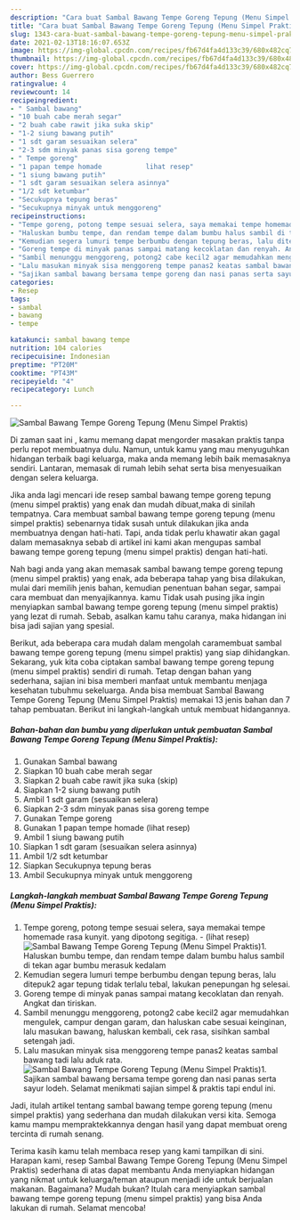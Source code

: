 ```yaml
---
description: "Cara buat Sambal Bawang Tempe Goreng Tepung (Menu Simpel Praktis) Sederhana Untuk Jualan"
title: "Cara buat Sambal Bawang Tempe Goreng Tepung (Menu Simpel Praktis) Sederhana Untuk Jualan"
slug: 1343-cara-buat-sambal-bawang-tempe-goreng-tepung-menu-simpel-praktis-sederhana-untuk-jualan
date: 2021-02-13T18:16:07.653Z
image: https://img-global.cpcdn.com/recipes/fb67d4fa4d133c39/680x482cq70/sambal-bawang-tempe-goreng-tepung-menu-simpel-praktis-foto-resep-utama.jpg
thumbnail: https://img-global.cpcdn.com/recipes/fb67d4fa4d133c39/680x482cq70/sambal-bawang-tempe-goreng-tepung-menu-simpel-praktis-foto-resep-utama.jpg
cover: https://img-global.cpcdn.com/recipes/fb67d4fa4d133c39/680x482cq70/sambal-bawang-tempe-goreng-tepung-menu-simpel-praktis-foto-resep-utama.jpg
author: Bess Guerrero
ratingvalue: 4
reviewcount: 14
recipeingredient:
- " Sambal bawang"
- "10 buah cabe merah segar"
- "2 buah cabe rawit jika suka skip"
- "1-2 siung bawang putih"
- "1 sdt garam sesuaikan selera"
- "2-3 sdm minyak panas sisa goreng tempe"
- " Tempe goreng"
- "1 papan tempe homade           lihat resep"
- "1 siung bawang putih"
- "1 sdt garam sesuaikan selera asinnya"
- "1/2 sdt ketumbar"
- "Secukupnya tepung beras"
- "Secukupnya minyak untuk menggoreng"
recipeinstructions:
- "Tempe goreng, potong tempe sesuai selera, saya memakai tempe homemade rasa kunyit. yang dipotong segitiga.           (lihat resep)"
- "Haluskan bumbu tempe, dan rendam tempe dalam bumbu halus sambil di tekan agar bumbu merasuk kedalam"
- "Kemudian segera lumuri tempe berbumbu dengan tepung beras, lalu ditepuk2 agar tepung tidak terlalu tebal, lakukan penepungan hg selesai."
- "Goreng tempe di minyak panas sampai matang kecoklatan dan renyah. Angkat dan tiriskan."
- "Sambil menunggu menggoreng, potong2 cabe kecil2 agar memudahkan mengulek, campur dengan garam, dan haluskan cabe sesuai keinginan, lalu masukan bawang, haluskan kembali, cek rasa, sisihkan sambal setengah jadi."
- "Lalu masukan minyak sisa menggoreng tempe panas2 keatas sambal bawang tadi lalu aduk rata."
- "Sajikan sambal bawang bersama tempe goreng dan nasi panas serta sayur lodeh. Selamat menikmati sajian simpel &amp; praktis tapi endul ini."
categories:
- Resep
tags:
- sambal
- bawang
- tempe

katakunci: sambal bawang tempe 
nutrition: 104 calories
recipecuisine: Indonesian
preptime: "PT20M"
cooktime: "PT43M"
recipeyield: "4"
recipecategory: Lunch

---
```



![Sambal Bawang Tempe Goreng Tepung (Menu Simpel Praktis)](https://img-global.cpcdn.com/recipes/fb67d4fa4d133c39/680x482cq70/sambal-bawang-tempe-goreng-tepung-menu-simpel-praktis-foto-resep-utama.jpg)

Di zaman  saat ini , kamu memang dapat mengorder masakan praktis tanpa perlu repot membuatnya dulu. Namun, untuk kamu yang mau menyuguhkan hidangan terbaik bagi keluarga, maka anda memang lebih baik memasaknya sendiri. Lantaran, memasak di rumah lebih sehat serta bisa menyesuaikan dengan selera keluarga.

Jika anda lagi mencari ide resep sambal bawang tempe goreng tepung (menu simpel praktis) yang enak dan mudah dibuat,maka di sinilah tempatnya. Cara membuat sambal bawang tempe goreng tepung (menu simpel praktis)  sebenarnya tidak susah untuk dilakukan jika anda membuatnya dengan hati-hati. Tapi, anda tidak perlu khawatir akan gagal dalam memasaknya 
sebab di artikel ini kami akan mengupas sambal bawang tempe goreng tepung (menu simpel praktis) dengan hati-hati.  



Nah bagi anda yang akan memasak sambal bawang tempe goreng tepung (menu simpel praktis) yang enak, ada beberapa tahap yang bisa dilakukan, mulai dari memilih jenis bahan, kemudian penentuan bahan segar, sampai cara membuat dan menyajikannya. kamu Tidak usah pusing jika ingin menyiapkan sambal bawang tempe goreng tepung (menu simpel praktis) yang lezat di rumah. Sebab, asalkan kamu  tahu caranya, maka hidangan ini bisa jadi sajian yang spesial.

Berikut, ada beberapa cara mudah dalam mengolah caramembuat sambal bawang tempe goreng tepung (menu simpel praktis) yang siap dihidangkan. Sekarang, yuk kita coba ciptakan sambal bawang tempe goreng tepung (menu simpel praktis) sendiri di rumah. Tetap dengan bahan yang sederhana, sajian ini bisa memberi manfaat untuk membantu menjaga kesehatan tubuhmu sekeluarga. Anda bisa membuat Sambal Bawang Tempe Goreng Tepung (Menu Simpel Praktis) memakai 13 jenis bahan dan 7 tahap pembuatan. Berikut ini langkah-langkah untuk membuat hidangannya.

<!--inarticleads1-->

##### Bahan-bahan dan bumbu yang diperlukan untuk pembuatan Sambal Bawang Tempe Goreng Tepung (Menu Simpel Praktis):

1. Gunakan  Sambal bawang
1. Siapkan 10 buah cabe merah segar
1. Siapkan 2 buah cabe rawit jika suka (skip)
1. Siapkan 1-2 siung bawang putih
1. Ambil 1 sdt garam (sesuaikan selera)
1. Siapkan 2-3 sdm minyak panas sisa goreng tempe
1. Gunakan  Tempe goreng
1. Gunakan 1 papan tempe homade           (lihat resep)
1. Ambil 1 siung bawang putih
1. Siapkan 1 sdt garam (sesuaikan selera asinnya)
1. Ambil 1/2 sdt ketumbar
1. Siapkan Secukupnya tepung beras
1. Ambil Secukupnya minyak untuk menggoreng




<!--inarticleads2-->

##### Langkah-langkah membuat Sambal Bawang Tempe Goreng Tepung (Menu Simpel Praktis):

1. Tempe goreng, potong tempe sesuai selera, saya memakai tempe homemade rasa kunyit. yang dipotong segitiga. -           (lihat resep)
<img src="https://img-global.cpcdn.com/steps/5311d92578d2c0f4/160x128cq70/sambal-bawang-tempe-goreng-tepung-menu-simpel-praktis-langkah-memasak-1-foto.jpg" alt="Sambal Bawang Tempe Goreng Tepung (Menu Simpel Praktis)">1. Haluskan bumbu tempe, dan rendam tempe dalam bumbu halus sambil di tekan agar bumbu merasuk kedalam
1. Kemudian segera lumuri tempe berbumbu dengan tepung beras, lalu ditepuk2 agar tepung tidak terlalu tebal, lakukan penepungan hg selesai.
1. Goreng tempe di minyak panas sampai matang kecoklatan dan renyah. Angkat dan tiriskan.
1. Sambil menunggu menggoreng, potong2 cabe kecil2 agar memudahkan mengulek, campur dengan garam, dan haluskan cabe sesuai keinginan, lalu masukan bawang, haluskan kembali, cek rasa, sisihkan sambal setengah jadi.
1. Lalu masukan minyak sisa menggoreng tempe panas2 keatas sambal bawang tadi lalu aduk rata.
<img src="//assets-global.cpcdn.com/assets/icons/button_play-2c75c40dde080a61004c1f40b05d8f140eaff45d7e9e6481dc71c63d2e7c4909.png" alt="Sambal Bawang Tempe Goreng Tepung (Menu Simpel Praktis)">1. Sajikan sambal bawang bersama tempe goreng dan nasi panas serta sayur lodeh. Selamat menikmati sajian simpel &amp; praktis tapi endul ini.




Jadi, itulah artikel tentang  sambal bawang tempe goreng tepung (menu simpel praktis)  yang sederhana dan mudah dilakukan versi kita. Semoga kamu mampu mempraktekkannya dengan hasil yang dapat membuat oreng tercinta di rumah senang. 

Terima kasih kamu telah membaca resep yang kami tampilkan di sini. Harapan kami, resep  Sambal Bawang Tempe Goreng Tepung (Menu Simpel Praktis) sederhana di atas dapat membantu Anda menyiapkan hidangan yang nikmat untuk keluarga/teman ataupun menjadi ide untuk berjualan makanan. Bagaimana? Mudah bukan? Itulah cara menyiapkan sambal bawang tempe goreng tepung (menu simpel praktis) yang bisa Anda lakukan di rumah. Selamat mencoba!

